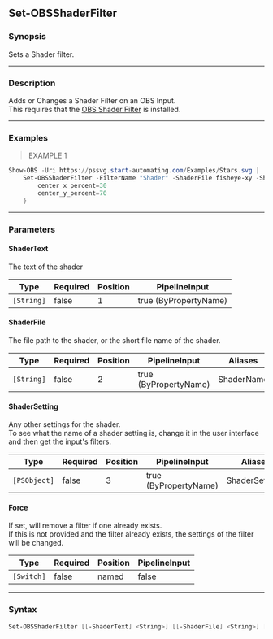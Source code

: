 Set-OBSShaderFilter
-------------------




### Synopsis
Sets a Shader filter.



---


### Description

Adds or Changes a Shader Filter on an OBS Input.    
This requires that the [OBS Shader Filter](https://github.com/exeldro/obs-shaderfilter) is installed.



---


### Examples
> EXAMPLE 1

```PowerShell
Show-OBS -Uri https://pssvg.start-automating.com/Examples/Stars.svg |    
    Set-OBSShaderFilter -FilterName "Shader" -ShaderFile fisheye-xy -ShaderSetting @{    
        center_x_percent=30    
        center_y_percent=70    
    }
```


---


### Parameters
#### **ShaderText**

The text of the shader






|Type      |Required|Position|PipelineInput        |
|----------|--------|--------|---------------------|
|`[String]`|false   |1       |true (ByPropertyName)|



#### **ShaderFile**

The file path to the shader, or the short file name of the shader.






|Type      |Required|Position|PipelineInput        |Aliases   |
|----------|--------|--------|---------------------|----------|
|`[String]`|false   |2       |true (ByPropertyName)|ShaderName|



#### **ShaderSetting**

Any other settings for the shader.    
To see what the name of a shader setting is, change it in the user interface and then get the input's filters.






|Type        |Required|Position|PipelineInput        |Aliases       |
|------------|--------|--------|---------------------|--------------|
|`[PSObject]`|false   |3       |true (ByPropertyName)|ShaderSettings|



#### **Force**

If set, will remove a filter if one already exists.    
If this is not provided and the filter already exists, the settings of the filter will be changed.






|Type      |Required|Position|PipelineInput|
|----------|--------|--------|-------------|
|`[Switch]`|false   |named   |false        |





---


### Syntax
```PowerShell
Set-OBSShaderFilter [[-ShaderText] <String>] [[-ShaderFile] <String>] [[-ShaderSetting] <PSObject>] [-Force] [<CommonParameters>]
```
